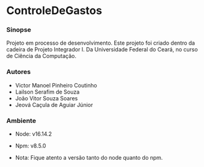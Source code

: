 # ControleDeGastos

### Sinopse
Projeto em processo de desenvolvimento.
Este projeto foi criado dentro da cadeira de Projeto Integrador I. Da Universidade Federal do Ceará, no curso de Ciência da Computação.

### Autores
- Victor Manoel Pinheiro Coutinho
- Lailson Serafim de Souza
- João Vitor Souza Soares
- Jeová Caçula de Aguiar Júnior

### Ambiente
- Node: v16.14.2
- Npm: v8.5.0

- Nota: Fique atento a versão tanto do node quanto do npm.
